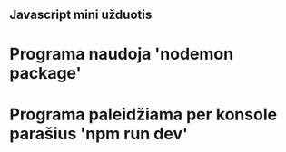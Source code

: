 ## Javascript mini užduotis

# Programa naudoja 'nodemon package'
# Programa paleidžiama per konsole parašius 'npm run dev'